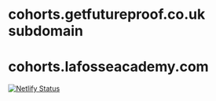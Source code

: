 # cohorts.getfutureproof.co.uk subdomain 
# cohorts.lafosseacademy.com
[![Netlify Status](https://api.netlify.com/api/v1/badges/1e089998-fdae-402b-b576-2008635c0cbf/deploy-status)](https://app.netlify.com/sites/futureproof-cohorts/deploys)
